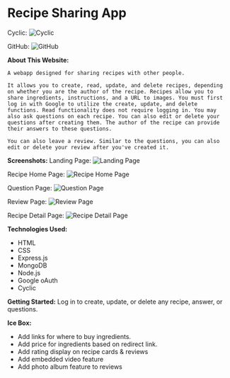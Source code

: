 # Recipe Sharing App
Cyclic: 
    ![Cyclic](https://faithful-blue-poncho.cyclic.app)

GitHub: 
    ![GitHub](https://github.com/anjoo91/recipe-app)

**About This Website:**

    A webapp designed for sharing recipes with other people.

    It allows you to create, read, update, and delete recipes, depending on whether you are the author of the recipe. Recipes allow you to share ingredients, instructions, and a URL to images. You must first log in with Google to utilize the create, update, and delete functions. Read functionality does not require logging in. You may also ask questions on each recipe. You can also edit or delete your questions after creating them. The author of the recipe can provide their answers to these questions.

    You can also leave a review. Similar to the questions, you can also edit or delete your review after you've created it.

**Screenshots:**
Landing Page: 
    ![Landing Page](https://i.postimg.cc/m2yqwHNw/landing-page-recipe.png)

Recipe Home Page:
    ![Recipe Home Page](https://i.postimg.cc/hG2c3YL2/recipe-home-page.png)

Question Page: 
    ![Question Page](https://i.postimg.cc/3wvz2bLy/question-page.png)

Review Page: 
    ![Review Page](https://i.postimg.cc/j25X4Ds8/review-page-recipe.png)

Recipe Detail Page:
    ![Recipe Detail Page](https://i.postimg.cc/pLtG5Y9C/recipe-details-page.png)


**Technologies Used:**
* HTML
* CSS
* Express.js
* MongoDB
* Node.js
* Google oAuth
* Cyclic

**Getting Started:**
Log in to create, update, or delete any recipe, answer, or questions.


**Ice Box:**
* Add links for where to buy ingredients. 
* Add price for ingredients based on redirect link.
* Add rating display on recipe cards & reviews
* Add embedded video feature
* Add photo album feature to reviews